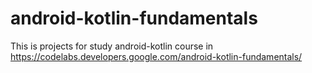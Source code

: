 # android-kotlin-fundamentals
This is projects for study android-kotlin course in https://codelabs.developers.google.com/android-kotlin-fundamentals/
